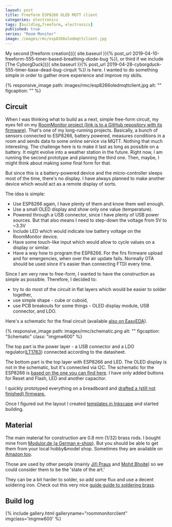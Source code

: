 ```yaml
---
layout: post
title: Freeform ESP8266 OLED MQTT client
categories: electronics
tags: [buildlog,freeform, electronics]
published: true
series: "Room Monitor"
image: /images/rmc/esp8266oledmqttclient.jpg
---
```


My second [freeform creation]({{ site.baseurl }}{% post_url 2019-04-10-freeform-555-timer-based-breathing-diode-bug %}), or third if we include [The CyborgDuck]({{ site.baseurl }}{% post_url  2019-04-28-cyborgduck-555-timer-base-dead-bug-cirquit %}) is here. I wanted to do something simple in order to gather more experience and improve my skills. 

{% responsive_image path: images/rmc/esp8266oledmqttclient.jpg alt: "" figcaption: "" %}

<!--more-->

## Circuit

When I was thinking what to build as a next, simple free-form circuit, my eyes fell on my [RoomMonitor project (link is to a GitHub repository with its firmware)](https://github.com/josefadamcik/RoomMonitor). That's one of my long-running projects. Basically, a bunch of sensors connected to ESP8266, battery powered, measures conditions in a room and sends data to some online service via MQTT. Nothing that much interesting. The challenge here is to make it last as long as possible on a battery. It might evolve into a weather station in the future. Right now, I am running the second prototype and planning the third one. Then, maybe, I might think about making some final form for that.

But since this is a battery-powered device and the micro-controller sleeps most of the time, there's no display. I have always planned to make another device which would act as a remote display of sorts.

The idea is simple:

- Use ESP8266 again, I have plenty of them and know them well enough.
- Use a small OLED display and show only one value (temperature).
- Powered through a USB connector, since I have plenty of USB power sources. But that also means I need to step-down the voltage from 5V to ~3.3V
- Include LED which would indicate low battery voltage on the RoomMonitor device.
- Have some touch-like input which would allow to cycle values on a display or similar.
- Have a way how to program the ESP8266. For the firs firmware upload and for emergencies, when over the air update fails. Normally OTA should be used since it's easier than connecting FTDI every time.

Since I am very new to free-form, I wanted to have the construction as simple as possible. Therefore, I decided to:

- try to do most of the circuit in flat layers which would be easier to solder together,
- use simple shape - cube or cuboid,
- use PCB breakouts for some things - OLED display module, USB connector, and LDO.

Here's a schematic for the final circuit (available [also on EasyEDA](https://easyeda.com/josefadamcik/roommonitorclient)).

{% responsive_image path: images/rmc/schematic.png alt: "" figcaption: "Schematic"  class: "imgmw600"  %}

The top part is the power layer - a USB connector and a LDO regulator([LT1763](https://www.analog.com/media/en/technical-documentation/data-sheets/1763fh.pdf)) connected according to the datasheet.

The bottom part is the top layer with ESP8266 and LED. The OLED display is not in the schematic, but it's connected via I2C. The schematic for the ESP8266 is [based on the one you can find here](https://arduino-esp8266.readthedocs.io/en/latest/boards.html). I have only added buttons for Reset and Flash, LED and another capacitor. 

I quickly prototyped everything on a breadboard and [drafted a (still not finished) firmware.](https://github.com/josefadamcik/RoomMonitorClient)

Once I figured out the layout I created [templates in Inkscape](https://github.com/josefadamcik/RoomMonitorClient/blob/master/freeform/RoomMonitorClientFreeform.svg) and started building.

## Material

The main material for construction are 0.8 mm (1/32) brass rods. I bought mine from [Modulor.de (a German e-shop)](https://modulor.de). But you should be able to get them from your local hobby&model shop. Sometimes they are available on [Amazon too](https://www.amazon.com/PRECISION-METALS-8160-5PK-Rod/dp/B001APJ0OG).

Those are used by other people (mainly [Jiří Praus](http://jiripraus.cz/) and [Mohit Bhoite](https://www.bhoite.com/)) so we could consider them to be the 'state of the art.' 

They can be a bit harder to solder, so add some flux and use a decent soldering iron. Check out this very nice [guide guide to soldering brass](https://davidneat.wordpress.com/2015/05/03/a-quick-guide-to-soldering-brass/).

## Build log

{% include gallery.html galleryname="roommonitorclient" imgclass='imgmw600' %}


